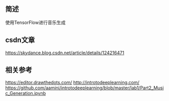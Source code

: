 ## 简述
使用TensorFlow进行音乐生成

## csdn文章
https://skydance.blog.csdn.net/article/details/124216471

## 相关参考
https://editor.drawthedots.com/
http://introtodeeplearning.com/
https://github.com/aamini/introtodeeplearning/blob/master/lab1/Part2_Music_Generation.ipynb

